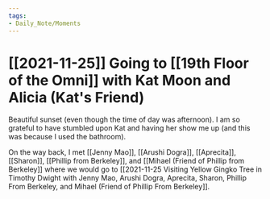```yaml
---
tags:
- Daily_Note/Moments
---
```


# [[2021-11-25]] Going to [[19th Floor of the Omni]] with Kat Moon and Alicia (Kat's Friend)



Beautiful sunset (even though the time of day was afternoon). I am so grateful to have stumbled upon Kat and having her show me up (and this was because I used the bathroom).

On the way back, I met [[Jenny Mao]], [[Arushi Dogra]], [[Aprecita]], [[Sharon]], [[Phillip from Berkeley]], and [[Mihael (Friend of Phillip from Berkeley]] where we would go to [[2021-11-25 Visiting Yellow Gingko Tree in Timothy Dwight with Jenny Mao, Arushi Dogra, Aprecita, Sharon, Phillip From Berkeley, and Mihael (Friend of Phillip From Berkeley]].